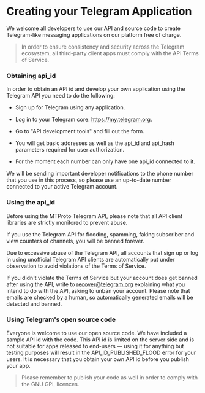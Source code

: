 # Creating your Telegram Application

We welcome all developers to use our API and source code to create Telegram-like messaging applications on our platform free of charge.

> In order to ensure consistency and security across the Telegram ecosystem,
all third-party client apps must comply with the API Terms of Service.

### Obtaining api_id

In order to obtain an API id and develop your own application using the Telegram API you need to do the following:

- Sign up for Telegram using any application.

- Log in to your Telegram core: https://my.telegram.org.

- Go to "API development tools" and fill out the form.

- You will get basic addresses as well as the api_id and api_hash parameters required for user authorization.

- For the moment each number can only have one api_id connected to it.

We will be sending important developer notifications to the phone number that you use in this process, so please use an up-to-date number connected to your active Telegram account.

### Using the api_id

Before using the MTProto Telegram API, please note that all API client libraries are strictly monitored to prevent abuse.

If you use the Telegram API for flooding, spamming, faking subscriber and view counters of channels, you will be banned forever.

Due to excessive abuse of the Telegram API, all accounts that sign up or log in using unofficial Telegram API clients are automatically put under observation to avoid violations of the Terms of Service.

If you didn't violate the Terms of Service but your account does get banned after using the API, write to recover@telegram.org explaining what you intend to do with the API, asking to unban your account.
Please note that emails are checked by a human, so automatically generated emails will be detected and banned.

### Using Telegram's open source code

Everyone is welcome to use our open source code. We have included a sample API id with the code. This API id is limited on the server side and is not suitable for apps released to end-users — using it for anything but testing purposes will result in the API_ID_PUBLISHED_FLOOD error for your users. It is necessary that you obtain your own API id before you publish your app.

> Please remember to publish your code as well in order to comply with the GNU GPL licences.

